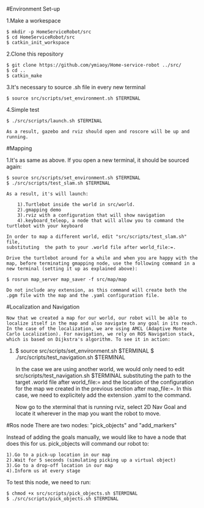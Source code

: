 #Environment Set-up

 1.Make a workespace
	
	$ mkdir -p HomeServiceRobot/src
	$ cd HomeServiceRobot/src
	$ catkin_init_workspace 

 2.Clone this repository

    $ git clone https://github.com/ymiaoy/Home-service-robot ../src/
	$ cd ..
	$ catkin_make
	
 3.It's necessary to source .sh file in every new terminal
	
	$ source src/scripts/set_environment.sh $TERMINAL
 
 4.Simple test
 
 	$ ./src/scripts/launch.sh $TERMINAL
 	
    As a result, gazebo and rviz should open and roscore will be up and running.

#Mapping

 1.It's as same as above. If you open a new terminal, it should be sourced again:
	 	
	$ source src/scripts/set_environment.sh $TERMINAL
	$ ./src/scripts/test_slam.sh $TERMINAL  
	
	As a result, it's will launch:

		1).Turtlebot inside the world in src/world.
		2).gmapping demo
		3).rviz with a configuration that will show navigation
		4).keyboard_teleop, a node that will allow you to command the turtlebot with your keyboard

	In order to map a different world, edit "src/scripts/test_slam.sh" file,
	substituting  the path to your .world file after world_file:=.
	
	Drive the turtlebot around for a while and when you are happy with the map, before terminating gmapping node, use the following command in a new terminal (setting it up as explained above):
	
	$ rosrun map_server map_saver -f src/map/map
	
	Do not include any extension, as this command will create both the .pgm file with the map and the .yaml configuration file.

#Localization and Navigation

	Now that we created a map for our world, our robot will be able to localize itself in the map and also navigate to any goal in its reach. In the case of the localization, we are using AMCL (Adaptive Monte Carlo Localization). For navigation, we rely on ROS Navigation stack, which is based on Dijkstra's algorithm. To see it in action:

 1. 
 	$ source src/scripts/set_environment.sh $TERMINAL
	$ ./src/scripts/test_navigation.sh $TERMINAL
   
    In the case we are using another world, we would only need to edit src/scripts/test_navigation.sh $TERMINAL substituting the path to the target .world file after world_file:= and the location of the configuration for the map we created in the previous section after map_file:=. In this case, we need to explicitely add the extension .yaml to the command.

	Now go to the xterminal that is running rviz, select 2D Nav Goal and locate it wherever in the map you want the robot to move.

#Ros node
There are two nodes: "pick_objects" and "add_markers"

Instead of adding the goals manually, we would like to have a node that does this for us. pick_objects will command our robot to:

	1).Go to a pick-up location in our map
	2).Wait for 5 seconds (simulating picking up a virtual object)
	3).Go to a drop-off location in our map
	4).Inform us at every stage

To test this node, we need to run:

	$ chmod +x src/scripts/pick_objects.sh $TERMINAL
	$ ./src/scripts/pick_objects.sh $TERMINAL


